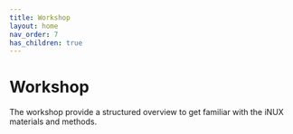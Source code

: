 ```yaml
---
title: Workshop
layout: home
nav_order: 7
has_children: true
---
```


# Workshop

The workshop provide a structured overview to get familiar with the iNUX materials and methods.